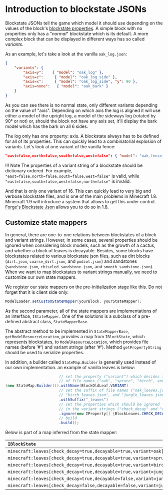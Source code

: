 Introduction to blockstate JSONs
================================

Blockstate JSONs tell the game which model it should use depending on the values of the block's [blockstate properties][blockstate].
A simple block with no properties only has a "*normal*" blockstate which is its default.
A more complex block that can be displayed in different ways has so called *variants*.

As an example, let's take a look at the vanilla `oak_log.json`:

```json
{
    "variants": {
        "axis=y":    { "model": "oak_log" },
        "axis=z":     { "model": "oak_log_side" },
        "axis=x":     { "model": "oak_log_side", "y": 90 },
        "axis=none":   { "model": "oak_bark" }
    }
}
```

As you can see there is no normal state, only different variants depending on the value of "axis". Depending on which axis the log is aligned it will use either a model of the upright log, a model of the sideways log (rotated by 90° or not) or, should the block not have any axis set, it'll display the bark model which has the bark on all 6 sides.

The log only has one property: axis. A blockstate always has to be defined for all of its properties. This can quickly lead to a combinatorial explosion of variants. Let's look at one variant of the vanilla fence:

```json
"east=false,north=false,south=false,west=false": { "model": "oak_fence_post" }
```

!!! Note
    The properties of a variant string of a blockstate should be dictionary ordered. For example, `"east=false,north=false,south=false,west=false"` is valid, while `"east=false,south=false,west=false,north=false"` is invalid. 

And that is only one variant of 16. This can quickly lead to very big and verbose blockstate files, and is one of the main problems in Minecraft 1.8. Minecraft 1.9 will introduce a system that allows to get this under control. [Forge's Blockstate Json][forge] allows you to do so in 1.8.

Customize state mappers
--------------------------------

In general, there are one-to-one relations between blockstates of a block and variant strings. However, in some cases, several properties should be ignored when considering block models, such as the growth of a cactus, and whether a block of leaves is decayable. Besides, some blocks have blockstates related to various blockstate json files, such as dirt blocks (`dirt.json`, `coarse_dirt.json`, and `podzol.json`) and sandstones (`sandstone.json`, `chiseled_sandstone.json`, and `smooth_sandstone.json`). When we want to map blockstates to variant strings manually, we need to customize our own state mappers. 

We register our state mappers on the pre-initialization stage like this. Do not forget that it is client side only: 

```java
ModelLoader.setCustomStateMapper(yourBlock, yourStateMapper);
```

As the second parameter, all of the state mappers are implementations of an interface, `IStateMapper`. One of the solutions is a subclass of a pre-defined abstract class, `StateMapperBase`. 

The abstract method to be implemented in `StateMapperBase`, `getModelResourceLocation`, provides a map from `IBlockState`, which represents blockstates, to `ModelResourceLocation`, which provides file names (before '#') and variant strings (after '#'). Method `getPropertyString` should be used to serialize properties. 

In addition, a builder called `StateMap.Builder` is generally used instead of our own implementation. an example of vanilla leaves is below: 

```java
                        // set the property ("variant") which decides the main part
                        // of file names ("oak", "spruce", "birch", and "jungle")
(new StateMap.Builder()).withName(BlockOldLeaf.VARIANT)
                        // set the suffix of file names ("oak_leaves.json", "spruce_leaves.json",
                        // "birch_leaves.json", and "jungle_leaves.json") to avoid conflicts
                        .withSuffix("_leaves")
                        // set the properties which should be ignored
                        // in the variant strings ("check_decay" and "decayable")
                        .ignore(new IProperty[] {BlockLeaves.CHECK_DECAY, BlockLeaves.DECAYABLE})
                        // build
                        .build();
```

Below is part of a map inferred from the state mapper: 

| `IBlockState`                                                        | `ModelResourceLocation`          |
|:---------------------------------------------------------------------|:---------------------------------|
| `minecraft:leaves[check_decay=true,decayable=true,variant=oak]`      | `minecraft:oak_leaves#normal`    |
| `minecraft:leaves[check_decay=true,decayable=true,variant=spruce]`   | `minecraft:spruce_leaves#normal` |
| `minecraft:leaves[check_decay=true,decayable=true,variant=birch]`    | `minecraft:birch_leaves#normal`  |
| `minecraft:leaves[check_decay=true,decayable=true,variant=jungle]`   | `minecraft:jungle_leaves#normal` |
| `minecraft:leaves[check_decay=true,decayable=false,variant=jungle]`  | `minecraft:jungle_leaves#normal` |
| `minecraft:leaves[check_decay=false,decayable=false,variant=jungle]` | `minecraft:jungle_leaves#normal` |

[forge]: forgeBlockstates.md "Forge's Blockstate JSON"
[blockstate]: states.md "blockstate properties"